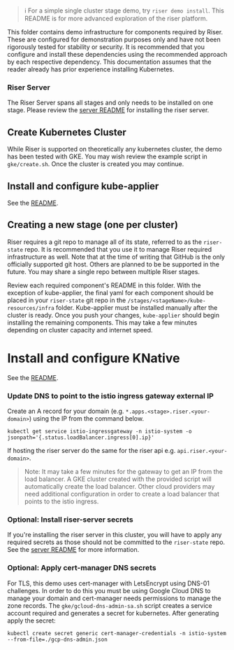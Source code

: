> :information_source: For a simple single cluster stage demo, try `riser demo install`. This README is for more advanced exploration of the riser platform.

This folder contains demo infrastructure for components required by Riser. These are configured for demonstration purposes only and have not been rigorously tested for stability or security. It is recommended that you configure and install these dependencies using the recommended approach by each respective dependency. This documentation assumes that the reader already has prior experience installing Kubernetes.

### Riser Server
The Riser Server spans all stages and only needs to be installed on one stage. Please review the [server README](../server/README.md) for installing the riser server.

## Create Kubernetes Cluster
While Riser is supported on theoretically any kubernetes cluster, the demo has been tested with GKE. You may wish review the example script in `gke/create.sh`. Once the cluster is created you may continue.

## Install and configure kube-applier
See the [README](kubeapplier/README.md).

## Creating a new stage (one per cluster)
Riser requires a git repo to manage all of its state, referred to as the `riser-state` repo. It is recommended that you use it to manage Riser required infrastructure as well. Note that
at the time of writing that GitHub is the only officially supported git host. Others are planned to be be supported in the future. You may share
a single repo between multiple Riser stages.

Review each required component's README in this folder. With the exception of kube-applier, the final yaml for each component should be placed in your `riser-state` git repo in the
 `/stages/<stageName>/kube-resources/infra` folder. Kube-applier must be installed manually after the cluster is ready. Once you push your changes, `kube-applier` should begin installing the remaining components. This may take a few minutes depending on cluster capacity and internet speed.


# Install and configure KNative
See the [README](knative/README.md).

### Update DNS to point to the istio ingress gateway external IP
Create an A record for your domain (e.g. `*.apps.<stage>.riser.<your-domain>`) using the IP from the command below.

```
kubectl get service istio-ingressgateway -n istio-system -o jsonpath='{.status.loadBalancer.ingress[0].ip}'
```

If hosting the riser server do the same for the riser api e.g. `api.riser.<your-domain>`.

>Note: It may take a few minutes for the gateway to get an IP from the load balancer. A GKE cluster created with the provided script will automatically create the load balancer. Other cloud providers may need additional configuration in order to create a load balancer that points to the istio ingress.

### Optional: Install riser-server secrets
If you're installing the riser server in this cluster, you will have to apply any required secrets as those should not be committed to the `riser-state` repo. See the [server README](../server/README.md)
for more information.

### Optional: Apply cert-manager DNS secrets
For TLS, this demo uses cert-manager with LetsEncrypt using DNS-01 challenges. In order to do this you must be using Google Cloud DNS to manage your domain and cert-manager needs permissions to manage the zone records. The `gke/gcloud-dns-admin-sa.sh` script creates a service account required and generates a secret for kubernetes. After generating apply the secret:

```
kubectl create secret generic cert-manager-credentials -n istio-system --from-file=./gcp-dns-admin.json
```


